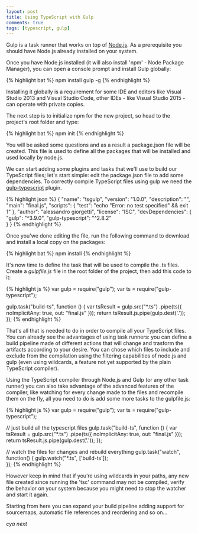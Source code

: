 ```yaml
---
layout: post
title: Using TypeScript with Gulp
comments: true
tags: [typescript, gulp]
---
```


Gulp is a task runner that works on top of [Node.js](https://nodejs.org/). 
As a prerequisite you should have Node.js already installed on your system.

Once you have Node.js installed (it will also install 'npm' - Node Package Manager), you can open a console prompt and install Gulp globally:

{% highlight bat %}
npm install gulp -g
{% endhighlight %}

Installing it globally is a requirement for some IDE and editors like Visual Studio 2013 and Visual Studio Code, other IDEs - like Visual Studio 2015 - can operate with private copies.

The next step is to initialize npm for the new project, so head to the project's root folder and type:

{% highlight bat %}
npm init
{% endhighlight %}

You will be asked some questions and as a result a package.json file will be created. This file is used to define all the packages that will be installed and used locally by node.js.

We can start adding some plugins and tasks that we'll use to build our TypeScript files; let's start simple: edit the package.json file to add some dependencies.
To correctly compile TypeScript files using gulp we need the [gulp-typescript](https://github.com/ivogabe/gulp-typescript) plugin.

{% highlight json %}
{
  "name": "tsgulp",
  "version": "1.0.0",
  "description": "",
  "main": "final.js",
  "scripts": {
    "test": "echo \"Error: no test specified\" && exit 1"
  },
  "author": "alessandro giorgetti",
  "license": "ISC",
  "devDependencies": {
    "gulp": "^3.9.0",
    "gulp-typescript": "^2.8.2"    
  }
}
{% endhighlight %}

Once you'we done editing the file, run the following command to download and install a local copy on the packages:

{% highlight bat %}
npm install 
{% endhighlight %}

It's now time to define the task that will be used to compile the .ts files.
Create a _gulpfile.js_ file in the root folder of the project, then add this code to it:

{% highlight js %}
var gulp = require("gulp");
var ts = require("gulp-typescript");

gulp.task("build-ts", function () {
  var tsResult = gulp.src("*.ts")
    .pipe(ts({
        noImplicitAny: true,
        out: "final.js"
      }));
  return tsResult.js.pipe(gulp.dest('.'));
});
{% endhighlight %}

That's all that is needed to do in order to compile all your TypeScript files. 
You can already see the advantages of using task runners: you can define a build pipeline made of different actions that will change and trasform the artifacts according to your desire.
You can chose which files to include and exclude from the compilation using the filtering capabilities of node.js and gulp (even using wildcards, a feature not yet supported by the plain TypeScript compiler).

Using the TypeScript compiler through Node.js and Gulp (or any other task runner) you can also take advantage of the advanced features of the compiler,
like watching for every change made to the files and recompile them on the fly, all you need to do is add some more tasks to the gulpfile.js:

{% highlight js %}
var gulp = require("gulp");
var ts = require("gulp-typescript");

// just build all the typescript files
gulp.task("build-ts", function () {
  var tsResult = gulp.src("*.ts")
    .pipe(ts({
        noImplicitAny: true,
        out: "final.js"
      }));
  return tsResult.js.pipe(gulp.dest('.'));
});

// watch the files for changes and rebuild everything
gulp.task("watch", function() {
  gulp.watch("*.ts", ['build-ts']);  
});
{% endhighlight %}

However keep in mind that if you’re using wildcards in your paths, any new file created since running the 'tsc' command may not be compiled, verify the behavior on your system because you might need to stop the watcher and start it again.

Starting from here you can expand your build pipeline adding support for sourcemaps, automatic file references and reordering and so on...

_cya next_


